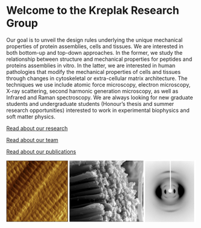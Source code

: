 # Welcome to the Kreplak Research Group 

Our goal is to unveil the design rules underlying the unique mechanical properties of protein assemblies, cells and tissues. We are interested in both bottom-up and top-down approaches. In the former, we study the relationship between structure and mechanical properties for peptides and proteins assemblies in vitro. In the latter, we are interested in human pathologies that modify the mechanical properties of cells and tissues through changes in cytoskeletal or extra-cellular matrix architecture. The techniques we use include atomic force microscopy, electron microscopy, X-ray scattering, second harmonic generation microscopy, as well as Infrared and Raman spectroscopy.
We are always looking for new graduate students and undergraduate students (Honour’s thesis and summer research opportunities) interested to work in experimental biophysics and soft matter physics.


[Read about our research](research.md)

[Read about our team](team.md)

[Read about our publications](publications.md)

![Lab Photo](/assets/Main_page.jpg)
